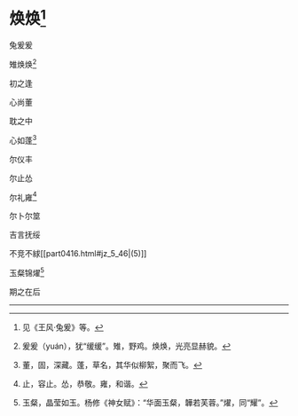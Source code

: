   

# 焕焕[^1]

兔爰爰

雉焕焕[^2]

初之逢

心尚董

耽之中

心如蓬[^3]

尔仪丰

尔止怂

尔礼雍[^4]

尔卜尔筮

吉言抚绥

不竞不絿[[part0416.html#jz_5_46|(5)]]

玉粲锦燿[^6]

期之在后

* * *

[^1]: 见《王风·兔爰》等。
[^2]: 爰爰（yuán），犹“缓缓”。雉，野鸡。焕焕，光亮显赫貌。
[^3]: 董，固，深藏。蓬，草名，其华似柳絮，聚而飞。
[^4]: 止，容止。怂，恭敬。雍，和谐。
[^5]: 卜筮，预测吉凶，龟甲称卜，蓍草曰筮。抚绥，安抚。竞，争竞。絿，急躁。
[^6]: 玉粲，晶莹如玉。杨修《神女赋》：“华面玉粲，韡若芙蓉。”燿，同“耀”。